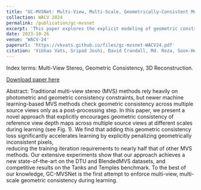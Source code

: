 ```yaml
---
title: "GC-MVSNet: Multi-View, Multi-Scale, Geometrically-Consistent Multi-View Stereo"
collection: WACV 2024
permalink: /publication/gc-mvsnet
excerpt: 'This paper explores the explicit modeling of geometric constrains in multi-view stereo systems.'
date: 2023-10-26
venue: 'WACV-24'
paperurl: 'https://vkvats.github.io/files/gc-mvsnet-WACV24.pdf'
citation: 'Vibhas Vats, Sripad Joshi, David Crandall, Md. Reza, Soon-Heung Jung, “GC-MVSNet: Multi-View, Multi-Scale, Geometrically-Consistent Multi-View Stereo”, Accepted - WACV 2024 ' 
---
```

Index terms: Multi-View Stereo, Geometric Consistency, 3D Reconstruction.

[Download paper here](https://vkvats.github.io/files/gc-mvsnet-WACV24.pdf)

Abstract: Traditional multi-view stereo (MVS) methods rely heavily on
photometric and geometric consistency constraints, but
newer machine learning-based MVS methods check geometric
consistency across multiple source views only as a
post-processing step. In this paper, we present a novel 
approach that explicitly encourages
geometric consistency of reference view depth maps across
multiple source views at different scales during learning (see Fig. 1).
We find that adding this geometric consistency loss
significantly accelerates learning by explicitly
penalizing geometrically inconsistent pixels,  
reducing the training iteration requirements to nearly half
that of other MVS methods.
Our extensive experiments show that our approach 
achieves a new state-of-the-art on the DTU and
BlendedMVS datasets, and competitive results on the Tanks and
Temples benchmark. To the best of our knowledge,
GC-MVSNet is the first attempt to enforce multi-view, multi-scale 
geometric consistency during learning.
